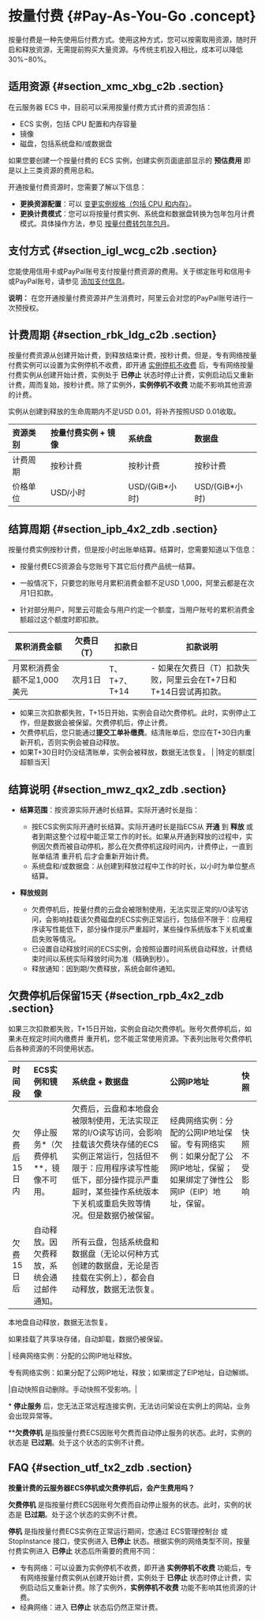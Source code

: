 # 按量付费 {#Pay-As-You-Go .concept}

按量付费是一种先使用后付费方式。使用这种方式，您可以按需取用资源，随时开启和释放资源，无需提前购买大量资源。与传统主机投入相比，成本可以降低30%−80%。

## 适用资源 {#section_xmc_xbg_c2b .section}

在云服务器 ECS 中，目前可以采用按量付费方式计费的资源包括：

-   ECS 实例，包括 CPU 配置和内存容量
-   镜像
-   磁盘，包括系统盘和/或数据盘

如果您要创建一个按量付费的 ECS 实例，创建实例页面底部显示的 **预估费用** 即是以上三类资源的费用总和。

开通按量付费资源时，您需要了解以下信息：

-   **更换资源配置**：可以 [变更实例规格（包括 CPU 和内存）](../../../../../intl.zh-CN/实例/实例续费与变配/升降配按量付费实例/按量付费实例变更实例规格.md#)。
-   **更换计费模式**：您可以将按量付费实例、系统盘和数据盘转换为包年包月计费模式。具体操作方法，参见 [按量付费转包年包月](intl.zh-CN/产品定价/按量付费转预付费.md#)。

## 支付方式 {#section_igl_wcg_c2b .section}

您能使用信用卡或PayPal账号支付按量付费资源的费用。关于绑定账号和信用卡或PayPal账号，请参见 [添加支付信息](https://www.alibabacloud.com/help/doc-detail/50517.htm)。

**说明：** 在您开通按量付费资源并产生消费时，阿里云会对您的PayPal账号进行一次预授权。

## 计费周期 {#section_rbk_ldg_c2b .section}

按量付费资源从创建开始计费，到释放结束计费，按秒计费。但是，专有网络按量付费实例可以设置为实例停机不收费，即开通 [实例停机不收费](intl.zh-CN/产品定价/按量付费实例停机不收费.md#) 后，专有网络按量付费实例从创建开始计费，实例处于 **已停止** 状态时停止计费，实例启动后又重新计费，周而复始，按秒计费。除了实例外，**实例停机不收费** 功能不影响其他资源的计费。

实例从创建到释放的生命周期内不足USD 0.01，将补齐按照USD 0.01收取。

|资源类别|按量付费实例 + 镜像|系统盘|数据盘|
|:---|:----------|:--|:--|
|计费周期|按秒计费|按秒计费|按秒计费|
|价格单位|USD/小时|USD/\(GiB\*小时\)|USD/\(GiB\*小时\)|

## 结算周期 {#section_ipb_4x2_zdb .section}

按量付费实例按秒计费，但是按小时出账单结算。结算时，您需要知道以下信息：

-   按量付费ECS资源会与您账号下其它后付费产品统一结算。

-   一般情况下，只要您的账号月累积消费金额不足USD 1,000，阿里云都是在次月1日扣款。

-   针对部分用户，阿里云可能会与用户约定一个额度，当用户账号的累积消费金额超过这个额度时即扣款。

|累积消费金额|欠费日（T）|扣款日|扣款说明|
|------|------|---|----|
|月累积消费金额不足1,000美元|次月1日|T、T+7、T+14| -   如果在欠费日（T）扣款失败，阿里云会在T+7日和T+14日尝试再扣款。
-   如果三次扣款都失败，T+15日开始，实例会自动欠费停机。此时，实例停止工作，但是数据会被保留。欠费停机后，停止计费。
-   欠费停机后，您只能通过**提交工单补缴费**。结清账单后，您应在T+30日内重新开机，否则实例会被自动释放。
-   如果T+30日时仍没结清账单，实例会被释放，数据无法恢复。
 |
|特定的额度|超额当天|


## 结算说明 {#section_mwz_qx2_zdb .section}

-   **结算范围**：按资源实际开通时长结算。实际开通时长是指：

    -   按ECS实例实际开通时长结算。实际开通时长是指ECS从 **开通** 到 **释放** 或者到期这整个过程中能正常工作的时长。如果从开通到释放的过程中，实例因欠费而被自动停机，那么在欠费停机这段时间内，计费停止，一直到账单结清 重开机 后才会重新开始计费。
    -   系统盘和/或数据盘：从创建到释放过程中工作的时长，以小时为单位整点结算。
-   **释放规则**

    -   欠费停机后，按量付费的云盘会被限制使用，无法实现正常的I/O读写访问，会影响挂载该欠费磁盘的ECS实例正常运行，包括但不限于：应用程序读写性能低下，部分操作提示严重超时，某些操作系统版本下关机或重启失败等情况。
    -   已设置自动释放时间的ECS实例，会按照设置时间系统自动释放，计费结束时间以系统实际释放时间为准（精确到秒）。
    -   释放通知：因到期/欠费释放，系统会邮件通知。

## 欠费停机后保留15天 {#section_rpb_4x2_zdb .section}

如果三次扣款都失败，T+15日开始，实例会自动欠费停机。账号欠费停机后，如果未在规定时间内缴费并 重开机，您不能正常使用资源。下表列出账号欠费停机后各种资源的不同使用状态。

|时间段|ECS实例和镜像|系统盘 + 数据盘|公网IP地址|快照|
|:--|:-------|:--------|:-----|:-|
|欠费后15日内|停止服务\*（欠费停机\*\*，镜像不可用。|欠费后，云盘和本地盘会被限制使用，无法实现正常的I/O读写访问，会影响挂载该欠费块存储的ECS实例正常运行，包括但不限于：应用程序读写性能低下，部分操作提示严重超时，某些操作系统版本下关机或重启失败等情况。但是数据仍被保留。|经典网络实例：分配的公网IP地址保留。专有网络实例：如果分配了公网IP地址，保留；如果绑定了弹性公网IP（EIP）地址，保留。|快照不受影响|
|欠费15日后|自动释放。因欠费释放，系统会通过邮件通知。| 所有云盘，包括系统盘和数据盘（无论以何种方式创建的数据盘，无论是否挂载在实例上），都会自动释放，数据无法恢复。

 本地盘自动释放，数据无法恢复。

 如果挂载了共享块存储，自动卸载，数据仍被保留。

 | 经典网络实例：分配的公网IP地址释放。

 专有网络实例：如果分配了公网IP地址，释放；如果绑定了EIP地址，自动解绑。

 |自动快照自动删除。手动快照不受影响。|

\* **停止服务** 后，您无法正常远程连接实例，无法访问架设在实例上的网站，业务会出现异常等。

\*\***欠费停机** 是指按量付费ECS因账号欠费而自动停止服务的状态。此时，实例的状态是 **已过期**。处于这个状态的实例不计费。

## FAQ {#section_utf_tx2_zdb .section}

**按量计费的云服务器ECS停机或欠费停机后，会产生费用吗？**

**欠费停机** 是指按量付费ECS因账号欠费而自动停止服务的状态。此时，实例的状态是 **已过期**。处于这个状态的实例不计费。

**停机** 是指按量付费ECS实例在正常运行期间，您通过 ECS管理控制台 或 StopInstance 接口，使实例进入 **已停止** 状态。根据实例的网络类型不同，按量付费实例进入 **已停止** 状态后所需要的费用不同：

-   专有网络：可以设置为实例停机不收费，即开通 **实例停机不收费** 功能后，专有网络按量付费实例从创建开始计费，实例处于 **已停止** 状态时停止计费，实例启动后又重新计费。除了实例外，**实例停机不收费** 功能不影响其他资源的计费。
-   经典网络：进入 **已停止** 状态后仍然正常计费。

